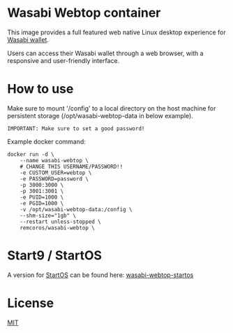 # Wasabi Webtop container

This image provides a full featured web native Linux desktop experience for [Wasabi wallet](https://wasabiwallet.io/).

Users can access their Wasabi wallet through a web browser, with a responsive and user-friendly interface.

# How to use

Make sure to mount '/config' to a local directory on the host machine for persistent storage (/opt/wasabi-webtop-data in below example).

    IMPORTANT: Make sure to set a good password!

Example docker command:

```shell
docker run -d \
    --name wasabi-webtop \
    # CHANGE THIS USERNAME/PASSWORD!!
    -e CUSTOM_USER=webtop \
    -e PASSWORD=password \
    -p 3000:3000 \
    -p 3001:3001 \
    -e PUID=1000 \
    -e PGID=1000 \
    -v /opt/wasabi-webtop-data:/config \
    --shm-size="1gb" \
    --restart unless-stopped \
    remcoros/wasabi-webtop \
```
# Start9 / StartOS

A version for [StartOS](https://startos.com/) can be found here: [wasabi-webtop-startos](https://github.com/remcoros/wasabi-webtop-startos)

# License

[MIT](LICENSE)
